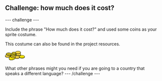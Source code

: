 ## Challenge: how much does it cost?

--- challenge ---

Include the phrase "How much does it cost?" and used some coins as your sprite costume. 

This costume can also be found in the project resources.

![Coins sprite](images/coinsSmall.png)

What other phrases might you need if you are going to a country that speaks a different language?
--- /challenge ---